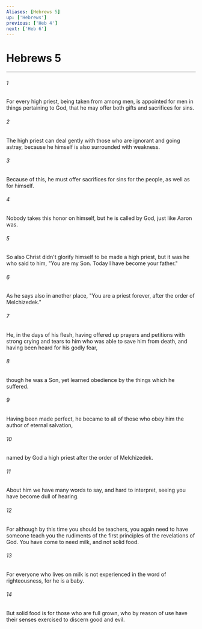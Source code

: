 ```yaml
---
Aliases: [Hebrews 5]
up: ['Hebrews']
previous: ['Heb 4']
next: ['Heb 6']
---
```

# Hebrews 5
***





###### 1 

For every high priest, being taken from among men, is appointed for men in things pertaining to God, that he may offer both gifts and sacrifices for sins. 



###### 2 

The high priest can deal gently with those who are ignorant and going astray, because he himself is also surrounded with weakness. 



###### 3 

Because of this, he must offer sacrifices for sins for the people, as well as for himself. 



###### 4 

Nobody takes this honor on himself, but he is called by God, just like Aaron was. 



###### 5 

So also Christ didn't glorify himself to be made a high priest, but it was he who said to him, "You are my Son. Today I have become your father." 



###### 6 

As he says also in another place, "You are a priest forever, after the order of Melchizedek." 



###### 7 

He, in the days of his flesh, having offered up prayers and petitions with strong crying and tears to him who was able to save him from death, and having been heard for his godly fear, 



###### 8 

though he was a Son, yet learned obedience by the things which he suffered. 



###### 9 

Having been made perfect, he became to all of those who obey him the author of eternal salvation, 



###### 10 

named by God a high priest after the order of Melchizedek. 



###### 11 

About him we have many words to say, and hard to interpret, seeing you have become dull of hearing. 



###### 12 

For although by this time you should be teachers, you again need to have someone teach you the rudiments of the first principles of the revelations of God. You have come to need milk, and not solid food. 



###### 13 

For everyone who lives on milk is not experienced in the word of righteousness, for he is a baby. 



###### 14 

But solid food is for those who are full grown, who by reason of use have their senses exercised to discern good and evil.
